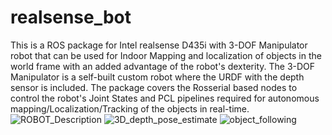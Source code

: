 # realsense_bot
This is a ROS package for Intel realsense D435i with 3-DOF Manipulator robot that can be used for Indoor Mapping and localization of objects in the world frame with an added advantage of the robot's dexterity. The 3-DOF Manipulator is a self-built custom robot where the URDF with the depth sensor is included. The package covers the Rosserial based nodes to control the robot's Joint States and PCL pipelines required for autonomous mapping/Localization/Tracking of the objects in real-time.
![ROBOT_Description](https://user-images.githubusercontent.com/24454678/138000976-2a9f85d7-8a2c-44ac-8872-4558755b4321.png)
![3D_depth_pose_estimate](https://user-images.githubusercontent.com/24454678/138000987-61d87bde-60d8-41e7-9b12-ad66f244d003.png)
![object_following](https://user-images.githubusercontent.com/24454678/138000961-421ce04e-d6c3-4344-8cf4-d68915b02a98.gif)
